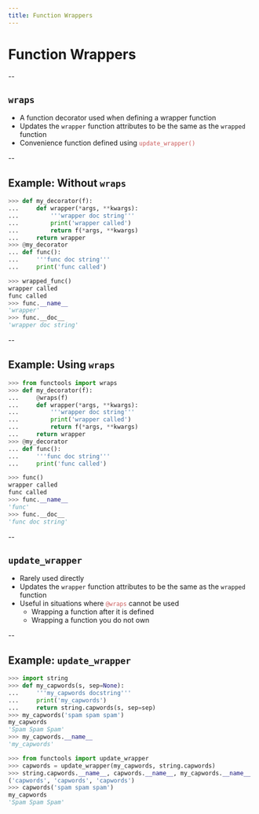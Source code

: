 ```yaml
---
title: Function Wrappers
---
```


# Function Wrappers

--

## `wraps`

- A function decorator used when defining a wrapper function
- Updates the `wrapper` function attributes to be the same as the `wrapped` function
- Convenience function defined using <span style="color:indianred">`update_wrapper()`</span>

--

## Example: Without `wraps`

```python
>>> def my_decorator(f):
...     def wrapper(*args, **kwargs):
...         '''wrapper doc string'''
...         print('wrapper called')
...         return f(*args, **kwargs)
...     return wrapper
>>> @my_decorator
... def func():
...     '''func doc string'''
...     print('func called')
```
```python
>>> wrapped_func()
wrapper called
func called
>>> func.__name__
'wrapper'
>>> func.__doc__
'wrapper doc string'
```

--

## Example: Using `wraps`

```python
>>> from functools import wraps
>>> def my_decorator(f):
...     @wraps(f)
...     def wrapper(*args, **kwargs):
...         '''wrapper doc string'''
...         print('wrapper called')
...         return f(*args, **kwargs)
...     return wrapper
>>> @my_decorator
... def func():
...     '''func doc string'''
...     print('func called')
```
```python
>>> func()
wrapper called
func called
>>> func.__name__
'func'
>>> func.__doc__
'func doc string'
```

--

## `update_wrapper`

- Rarely used directly
- Updates the `wrapper` function attributes to be the same as the `wrapped` function
- Useful in situations where <span style="color:indianred">`@wraps`</span> cannot be used
  - Wrapping a function after it is defined
  - Wrapping a function you do not own

--

## Example: `update_wrapper`

```python
>>> import string
>>> def my_capwords(s, sep=None):
...     '''my_capwords docstring'''
...     print('my_capwords')
...     return string.capwords(s, sep=sep)
>>> my_capwords('spam spam spam')
my_capwords
'Spam Spam Spam'
>>> my_capwords.__name__
'my_capwords'
```
```python
>>> from functools import update_wrapper
>>> capwords = update_wrapper(my_capwords, string.capwords)
>>> string.capwords.__name__, capwords.__name__, my_capwords.__name__
('capwords', 'capwords', 'capwords')
>>> capwords('spam spam spam')
my_capwords
'Spam Spam Spam'
```


